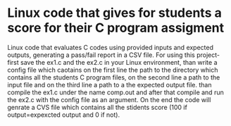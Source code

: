 # Linux code that gives for students a score for their C program assigment
Linux code that evaluates C codes  using provided inputs and expected outputs, generating a pass/fail report in a CSV file.
For using this project- first save the ex1.c and the ex2.c in your Linux environment, than write a config file which caotains on the first line the path to the directory which contains all the students C program files, on the second line a path to the input file and on the third line a path to a the expected output file.
than compile the ex1.c under the name comp.out and after that compile and run the ex2.c with the config file as an argument.
On the end the code will genrate a CVS file which contains all the stidents score (100 if output=expexcted output and 0 if not).
